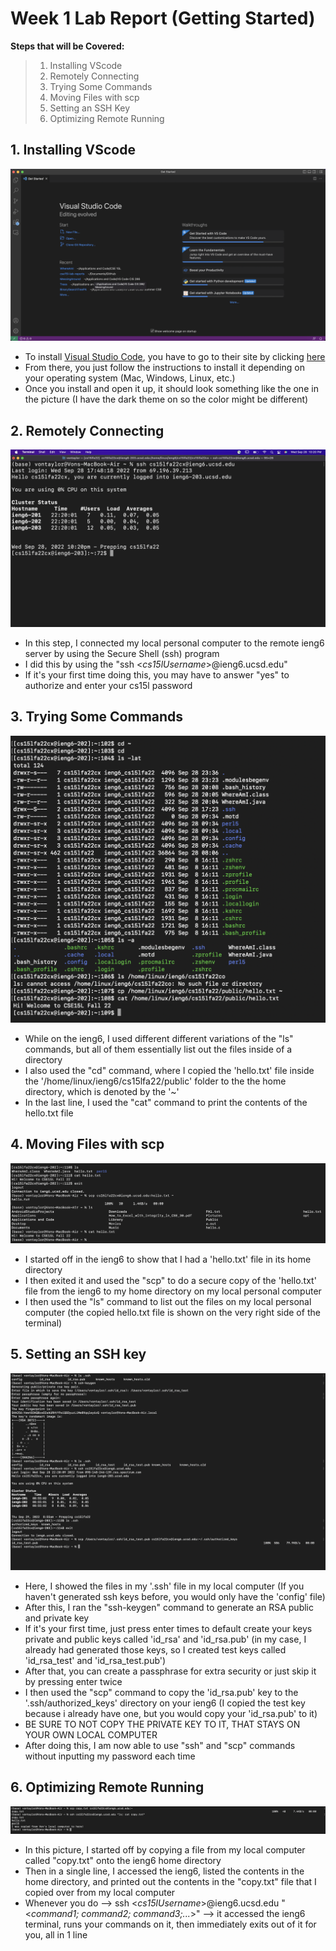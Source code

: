 # Week 1 Lab Report (Getting Started)

**Steps that will be Covered:**
> 1. Installing VScode
> 2. Remotely Connecting
> 3. Trying Some Commands
> 4. Moving Files with scp
> 5. Setting an SSH Key
> 6. Optimizing Remote Running


## 1. Installing VScode
![VSCode-Screen](Week-1-Lab-Reports-Pics/VSCode-Screen.jpg)
- To install [Visual Studio Code][1], you have to go to their site by clicking [here][1]
- From there, you just follow the instructions to install it depending on your operating system (Mac, Windows, Linux, etc.)
- Once you install and open it up, it should look something like the one in the picture (I have the dark theme on so the color might be different)

[1]: https://code.visualstudio.com/ "VSCode Install Site"

## 2. Remotely Connecting
![Connecting-to-ieng6](Week-1-Lab-Reports-Pics/Remotely-Connecting.jpg)
- In this step, I connected my local personal computer to the remote ieng6 server by using the Secure Shell (ssh) program
- I did this by using the "ssh <*cs15lUsername*>@ieng6.ucsd.edu"
- If it's your first time doing this, you may have to answer "yes" to authorize and enter your cs15l password

## 3. Trying Some Commands
![Trying-Commands](Week-1-Lab-Reports-Pics/Trying-Some-Commands.jpg)
- While on the ieng6, I used different different variations of the "ls" commands, but all of them essentially list out the files inside of a directory
- I also used the "cd" command, where I copied the 'hello.txt' file inside the '/home/linux/ieng6/cs15lfa22/public' folder to the the home directory, which is denoted by the '~'
- In the last line, I used the "cat" command to print the contents of the hello.txt file

## 4. Moving Files with scp
![Using-SCP](Week-1-Lab-Reports-Pics/SCP.jpg)
- I started off in the ieng6 to show that I had a 'hello.txt' file in its home directory
- I then exited it and used the "scp" to do a secure copy of the 'hello.txt' file from the ieng6 to my home directory on my local personal computer
- I then used the "ls" command to list out the files on my local personal computer (the copied hello.txt file is shown on the very right side of the terminal) 

## 5. Setting an SSH key
![SSH-Key](Week-1-Lab-Reports-Pics/SSH-Key.jpg)
- Here, I showed the files in my '.ssh' file in my local computer (If you haven't generated ssh keys before, you would only have the 'config' file)
- After this, I ran the "ssh-keygen" command to generate an RSA public and private key
- If it's your first time, just press enter times to default create your keys private and public keys called 'id_rsa' and 'id_rsa.pub' (in my case, I already had generated those keys, so I created test keys called 'id_rsa_test' and 'id_rsa_test.pub')
- After that, you can create a passphrase for extra security or just skip it by pressing enter twice
- I then used the "scp" command to copy the 'id_rsa.pub' key to the '.ssh/authorized_keys' directory on your ieng6 (I copied the test key because i already have one, but you would copy your 'id_rsa.pub' to it)
- BE SURE TO NOT COPY THE PRIVATE KEY TO IT, THAT STAYS ON YOUR OWN LOCAL COMPUTER
- After doing this, I am now able to use "ssh" and "scp" commands without inputting my password each time

## 6. Optimizing Remote Running
![Optimizing-Running](Week-1-Lab-Reports-Pics/Optimizing-Remote-Running.jpg)
- In this picture, I started off by copying a file from my local computer called "copy.txt" onto the ieng6 home directory
- Then in a single line, I accessed the ieng6, listed the contents in the home directory, and printed out the contents in the "copy.txt" file that I copied over from my local computer
- Whenever you do --> ssh <*cs15lUsername*>@ieng6.ucsd.edu "<*command1; command2; command3;...*>" --> it accessed the ieng6 terminal, runs your commands on it, then immediately exits out of it for you, all in 1 line
